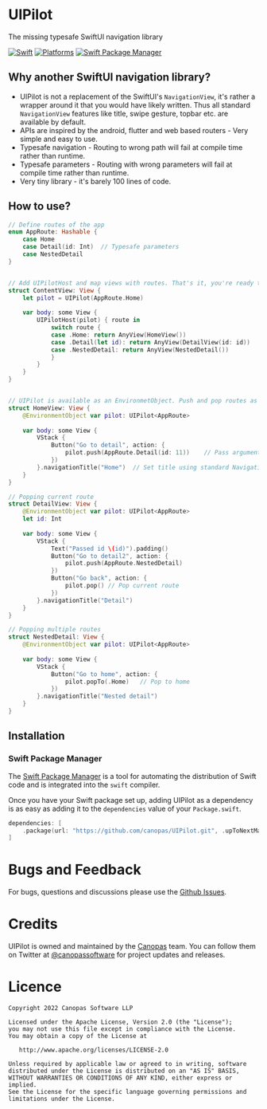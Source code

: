 # UIPilot
The missing typesafe SwiftUI navigation library

[![Swift](https://img.shields.io/badge/Swift-5.5-orange?style=flat-square)](https://img.shields.io/badge/Swift-5.5-Orange?style=flat-square)
[![Platforms](https://img.shields.io/badge/Platforms-macOS_iOS_tvOS_watchOS-yellowgreen?style=flat-square)](https://img.shields.io/badge/Platforms-macOS_iOS_tvOS_watchOS-Green?style=flat-square)
[![Swift Package Manager](https://img.shields.io/badge/Swift_Package_Manager-compatible-orange?style=flat-square)](https://img.shields.io/badge/Swift_Package_Manager-compatible-orange?style=flat-square)

## Why another SwiftUI navigation library?
- UIPilot is not a replacement of the SwiftUI's `NavigationView`, it's rather a wrapper around it that you would have likely written. Thus all standard `NavigationView` features like title, swipe gesture, topbar etc. are available by default.
- APIs are inspired by the android, flutter and web based routers - Very simple and easy to use.
- Typesafe navigation - Routing to wrong path will fail at compile time rather than runtime.
- Typesafe parameters - Routing with wrong parameters will fail at compile time rather than runtime.
- Very tiny library - it's barely 100 lines of code.

## How to use?

```swift
// Define routes of the app
enum AppRoute: Hashable {
    case Home
    case Detail(id: Int)  // Typesafe parameters
    case NestedDetail
}


// Add UIPilotHost and map views with routes. That's it, you're ready to go.
struct ContentView: View {
    let pilot = UIPilot(AppRoute.Home)
    
    var body: some View {
        UIPilotHost(pilot) { route in
            switch route {
            case .Home: return AnyView(HomeView())
            case .Detail(let id): return AnyView(DetailView(id: id))
            case .NestedDetail: return AnyView(NestedDetail())
            }
        }
    }
}


// UIPilot is available as an EnvironmetObject. Push and pop routes as ususal.
struct HomeView: View {
    @EnvironmentObject var pilot: UIPilot<AppRoute>
    
    var body: some View {
        VStack {
            Button("Go to detail", action: {
                pilot.push(AppRoute.Detail(id: 11))    // Pass arguments
            })
        }.navigationTitle("Home")  // Set title using standard NavigationView APIs
    }
}

// Popping current route
struct DetailView: View {
    @EnvironmentObject var pilot: UIPilot<AppRoute>
    let id: Int
    
    var body: some View {
        VStack {
            Text("Passed id \(id)").padding()
            Button("Go to detail2", action: {
                pilot.push(AppRoute.NestedDetail)
            })
            Button("Go back", action: {
                pilot.pop() // Pop current route
            })
        }.navigationTitle("Detail")
    }
}

// Popping multiple routes
struct NestedDetail: View {
    @EnvironmentObject var pilot: UIPilot<AppRoute>
    
    var body: some View {
        VStack {
            Button("Go to home", action: {
                pilot.popTo(.Home)   // Pop to home
            })
        }.navigationTitle("Nested detail")
    }
}
```

## Installation

### Swift Package Manager

The [Swift Package Manager](https://swift.org/package-manager/) is a tool for automating the distribution of Swift code and is integrated into the `swift` compiler. 

Once you have your Swift package set up, adding UIPilot as a dependency is as easy as adding it to the `dependencies` value of your `Package.swift`.

```swift
dependencies: [
    .package(url: "https://github.com/canopas/UIPilot.git", .upToNextMajor(from: "1.0.0"))
]
```

# Bugs and Feedback
For bugs, questions and discussions please use the [Github Issues](https://github.com/canopas/JetTapTarget/issues).

# Credits

UIPilot is owned and maintained by the [Canopas](https://canopas.com/) team. You can follow them on Twitter at [@canopassoftware](https://twitter.com/canopassoftware) for project updates and releases.

# Licence

```
Copyright 2022 Canopas Software LLP

Licensed under the Apache License, Version 2.0 (the "License");
you may not use this file except in compliance with the License.
You may obtain a copy of the License at

   http://www.apache.org/licenses/LICENSE-2.0

Unless required by applicable law or agreed to in writing, software
distributed under the License is distributed on an "AS IS" BASIS,
WITHOUT WARRANTIES OR CONDITIONS OF ANY KIND, either express or implied.
See the License for the specific language governing permissions and
limitations under the License.
```
